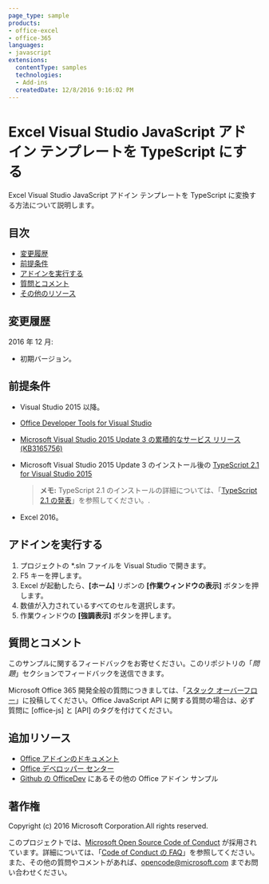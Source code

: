 ```yaml
---
page_type: sample
products:
- office-excel
- office-365
languages:
- javascript
extensions:
  contentType: samples
  technologies:
  - Add-ins
  createdDate: 12/8/2016 9:16:02 PM
---
```

# <a name="typescripting-visual-studio-excel-javascript-add-in-template"></a>Excel Visual Studio JavaScript アドイン テンプレートを TypeScript にする

Excel Visual Studio JavaScript アドイン テンプレートを TypeScript に変換する方法について説明します。 

## <a name="table-of-contents"></a>目次
* [変更履歴](#change-history)
* [前提条件](#prerequisites)
* [アドインを実行する](#test-the-add-in)
* [質問とコメント](#questions-and-comments)
* [その他のリソース](#additional-resources)

## <a name="change-history"></a>変更履歴

2016 年 12 月:

* 初期バージョン。

## <a name="prerequisites"></a>前提条件

* Visual Studio 2015 以降。
* [Office Developer Tools for Visual Studio](https://www.visualstudio.com/en-us/features/office-tools-vs.aspx)
* [Microsoft Visual Studio 2015 Update 3 の累積的なサービス リリース (KB3165756)](https://msdn.microsoft.com/en-us/library/mt752379.aspx)
* Microsoft Visual Studio 2015 Update 3 のインストール後の [TypeScript 2.1 for Visual Studio 2015](http://download.microsoft.com/download/6/D/8/6D8381B0-03C1-4BD2-AE65-30FF0A4C62DA/TS2.1-dev14update3-20161206.2/TypeScript_Dev14Full.exe)

   > **メモ:**  TypeScript 2.1 のインストールの詳細については、「[TypeScript 2.1 の発表](https://blogs.msdn.microsoft.com/typescript/2016/12/07/announcing-typescript-2-1/)」を参照してください。.

* Excel 2016。

## <a name="run-the-add-in"></a>アドインを実行する

1. プロジェクトの *.sln ファイルを Visual Studio で開きます。
2. F5 キーを押します。
3. Excel が起動したら、**[ホーム]** リボンの **[作業ウィンドウの表示]** ボタンを押します。
5. 数値が入力されているすべてのセルを選択します。
6. 作業ウィンドウの **[強調表示]** ボタンを押します。 

## <a name="questions-and-comments"></a>質問とコメント

このサンプルに関するフィードバックをお寄せください。このリポジトリの「*問題*」セクションでフィードバックを送信できます。

Microsoft Office 365 開発全般の質問につきましては、「[スタック オーバーフロー](http://stackoverflow.com/questions/tagged/office-js+API)」に投稿してください。Office JavaScript API に関する質問の場合は、必ず質問に [office-js] と [API] のタグを付けてください。

## <a name="additional-resources"></a>追加リソース

* [Office アドインのドキュメント](https://msdn.microsoft.com/en-us/library/office/jj220060.aspx)
* [Office デベロッパー センター](http://dev.office.com/)
* [Github の OfficeDev](https://github.com/officedev) にあるその他の Office アドイン サンプル

## <a name="copyright"></a>著作権
Copyright (c) 2016 Microsoft Corporation.All rights reserved.



このプロジェクトでは、[Microsoft Open Source Code of Conduct](https://opensource.microsoft.com/codeofconduct/) が採用されています。詳細については、「[Code of Conduct の FAQ](https://opensource.microsoft.com/codeofconduct/faq/)」を参照してください。また、その他の質問やコメントがあれば、[opencode@microsoft.com](mailto:opencode@microsoft.com) までお問い合わせください。
